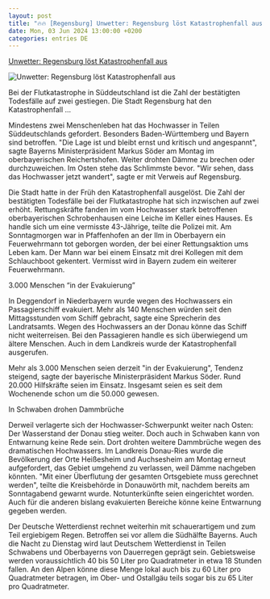```yaml
---
layout: post
title: "🔥🔥 [Regensburg] Unwetter: Regensburg löst Katastrophenfall aus"
date: Mon, 03 Jun 2024 13:00:00 +0200
categories: entries DE
---
```

[Unwetter: Regensburg löst Katastrophenfall aus](https://www.rainews.it/tgr/tagesschau/articoli/2024/06/unwetter-regensburg-lost-katastrophenfall-aus-9a7afc23-ff2f-48ae-bff3-86092189c145.html)

![Unwetter: Regensburg löst Katastrophenfall aus](https://www.rainews.it/cropgd/1200x630/dl/img/2024/06/03/1717420083263_Flut_Deutschland.jpg)

Bei der Flutkatastrophe in Süddeutschland ist die Zahl der bestätigten Todesfälle auf zwei gestiegen. Die Stadt Regensburg hat den Katastrophenfall ...

Mindestens zwei Menschenleben hat das Hochwasser in Teilen Süddeutschlands gefordert. Besonders Baden-Württemberg und Bayern sind betroffen. "Die Lage ist und bleibt ernst und kritisch und angespannt", sagte Bayerns Ministerpräsident Markus Söder am Montag im oberbayerischen Reichertshofen. Weiter drohten Dämme zu brechen oder durchzuweichen. Im Osten stehe das Schlimmste bevor. "Wir sehen, dass das Hochwasser jetzt wandert", sagte er mit Verweis auf Regensburg.

Die Stadt hatte in der Früh den Katastrophenfall ausgelöst. Die Zahl der bestätigten Todesfälle bei der Flutkatastrophe hat sich inzwischen auf zwei erhöht. Rettungskräfte fanden im vom Hochwasser stark betroffenen oberbayerischen Schrobenhausen eine Leiche im Keller eines Hauses. Es handle sich um eine vermisste 43-Jährige, teilte die Polizei mit. Am Sonntagmorgen war in Pfaffenhofen an der Ilm in Oberbayern ein Feuerwehrmann tot geborgen worden, der bei einer Rettungsaktion ums Leben kam. Der Mann war bei einem Einsatz mit drei Kollegen mit dem Schlauchboot gekentert. Vermisst wird in Bayern zudem ein weiterer Feuerwehrmann.

3.000 Menschen “in der Evakuierung”

In Deggendorf in Niederbayern wurde wegen des Hochwassers ein Passagierschiff evakuiert. Mehr als 140 Menschen würden seit den Mittagsstunden vom Schiff gebracht, sagte eine Sprecherin des Landratsamts. Wegen des Hochwassers an der Donau könne das Schiff nicht weiterreisen. Bei den Passagieren handle es sich überwiegend um ältere Menschen. Auch in dem Landkreis wurde der Katastrophenfall ausgerufen.

Mehr als 3.000 Menschen seien derzeit "in der Evakuierung", Tendenz steigend, sagte der bayerische Ministerpräsident Markus Söder. Rund 20.000 Hilfskräfte seien im Einsatz. Insgesamt seien es seit dem Wochenende schon um die 50.000 gewesen.

In Schwaben drohen Dammbrüche

Derweil verlagerte sich der Hochwasser-Schwerpunkt weiter nach Osten: Der Wasserstand der Donau stieg weiter. Doch auch in Schwaben kann von Entwarnung keine Rede sein. Dort drohten weitere Dammbrüche wegen des dramatischen Hochwassers. Im Landkreis Donau-Ries wurde die Bevölkerung der Orte Heißesheim und Auchsesheim am Montag erneut aufgefordert, das Gebiet umgehend zu verlassen, weil Dämme nachgeben könnten. "Mit einer Überflutung der gesamten Ortsgebiete muss gerechnet werden", teilte die Kreisbehörde in Donauwörth mit, nachdem bereits am Sonntagabend gewarnt wurde. Notunterkünfte seien eingerichtet worden. Auch für die anderen bislang evakuierten Bereiche könne keine Entwarnung gegeben werden.

Der Deutsche Wetterdienst rechnet weiterhin mit schauerartigem und zum Teil ergiebigem Regen. Betroffen sei vor allem die Südhälfte Bayerns. Auch die Nacht zu Dienstag wird laut Deutschem Wetterdienst in Teilen Schwabens und Oberbayerns von Dauerregen geprägt sein. Gebietsweise werden voraussichtlich 40 bis 50 Liter pro Quadratmeter in etwa 18 Stunden fallen. An den Alpen könne diese Menge lokal auch bis zu 60 Liter pro Quadratmeter betragen, im Ober- und Ostallgäu teils sogar bis zu 65 Liter pro Quadratmeter.

